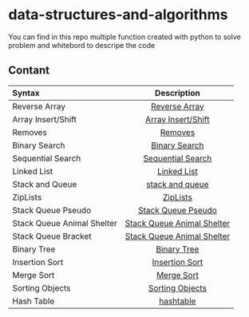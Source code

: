 # data-structures-and-algorithms
You can find in this repo multiple function created  with python to solve problem and whitebord to descripe the code

## Contant
| Syntax      | Description |    
| :---        |    :----:   |          
|Reverse Array|[Reverse Array](./python/reverse/reverse.md)|
|Array Insert/Shift|[Array Insert/Shift](./python/array_insert_shift/array_insert_shift.md)|
|Removes|[Removes](./python/removes/removes.md)|
|Binary Search|[Binary Search](./python/binarySearch/binarySearch.md)|
|Sequential Search|[Sequential Search](./python/sequentialSearch/sequentialSearch.md)|
|Linked List|[Linked List](./python/linked_list/linked_list.md)|
|Stack and Queue|[stack and queue](./python/stack_and_queue/stack_and_queue.md)|
|ZipLists|[ZipLists](./python/ziplists/ziplists.md)|
|Stack Queue Pseudo|[Stack Queue Pseudo](./python/stack_queue_pseudo/stack_queue_pseudo.md)|
|Stack Queue Animal Shelter|[Stack Queue Animal Shelter](./python/stack_queue_animal_shelter/stack_queue_animal_shelter.md)|
|Stack Queue Bracket|[Stack Queue Animal Shelter](./python/stack_queue_brackets/stack_queue_brackets.md)|
|Binary Tree|[Binary Tree](./python/tree/binarySearch.md)|
|Insertion Sort|[Insertion Sort](./python/sorting/insertion/insertion_sort.md)|
|Merge Sort|[Merge Sort](./python//sorting/merge/merge_sort.md)|
|Sorting Objects|[Sorting Objects](./python/sorting/Comparisons/sort.md)|
|Hash Table|[hashtable](./python/hashtable/hashtable.md)|